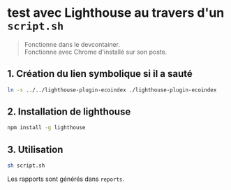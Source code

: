 # test avec Lighthouse au travers d'un `script.sh`

> Fonctionne dans le devcontainer.  
> Fonctionne avec Chrome d'installé sur son poste.

## 1. Création du lien symbolique si il a sauté

```bash
ln -s ../../lighthouse-plugin-ecoindex ./lighthouse-plugin-ecoindex
```

## 2. Installation de lighthouse

```bash
npm install -g lighthouse
```

## 3. Utilisation

```bash
sh script.sh
```

Les rapports sont générés dans `reports`.
